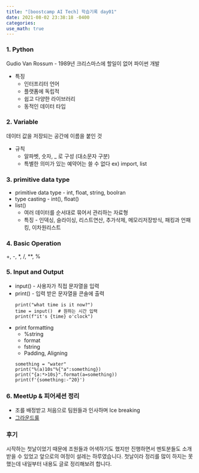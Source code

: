 ```yaml
---
title: "[boostcamp AI Tech] 학습기록 day01"
date: 2021-08-02 23:38:18 -0400
categories:
use_math: true
---
```


### 1. Python
Gudio Van Rossum - 1989년 크리스마스에 할일이 없어 파이썬 개발
* 특징
    - 인터프리터 언어
    - 플랫폼에 독립적
    - 쉽고 다양한 라이브러리
    - 동적인 데이터 타입

### 2. Variable
데이터 값을 저장되는 공간에 이름을 붙인 것
* 규칙
    - 알파벳, 숫자, _ 로 구성 (대소문자 구분)
    - 특별한 의미가 있는 예약어는 쓸 수 없다 ex) import, list

### 3. primitive data type
* primitive data type - int, float, string, boolran
* type casting - int(), float()
* list()
    * 여러 데이터를 순서대로 묶어서 관리하는 자료형
    * 특징 - 인덱싱, 슬라이싱, 리스트연산, 추가삭제, 메모리저장방식, 패킹과 언패킹, 이차원리스트

### 4. Basic Operation
+, -, *, /, **, %

### 5. Input and Output
* input() - 사용자가 직접 문자열을 입력
* print() - 입력 받은 문자열을 콘솔에 출력
    ```
    print("what time is it now?")
    time = input()  # 원하는 시간 입력
    print(f"it's {time} o'clock")
    ```
* print formatting
    * %string
    * format
    * fstring
    * Padding, Aligning
    ```
    something = "water"
    print("%(a)10s"%{"a":something})
    print("{a:*>10s}".format(a=something))
    print(f'{something:-^20}')
    ```

### 6. MeetUp & 피어세션 정리
* 조를 배정받고 처음으로 팀원들과 인사하며 Ice breaking
* [그라운드룰](https://github.com/Kangsukmin/K-AI/wiki)

### 후기
시작하는 첫날이었기 때문에 조원들과 어색하기도 했지만 진행하면서 멘토분들도 소개받을 수 있었고 앞으로의 여정이 설레는 하루였습니다. 첫날이라 정리를 많이 하지는 못했는데 내일부터 내용도 글로 정리해보려 합니다.